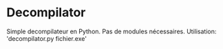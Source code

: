 # Decompilator
Simple decompilateur en Python. Pas de modules nécessaires. Utilisation: 'decompilator.py fichier.exe'
